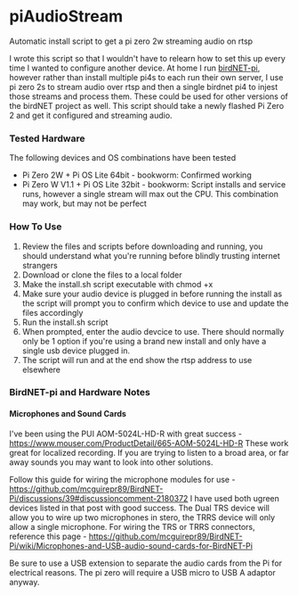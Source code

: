 # piAudioStream
Automatic install script to get a pi zero 2w streaming audio on rtsp

I wrote this script so that I wouldn't have to relearn how to set this up every time I wanted to configure another device. 
At home I run [birdNET-pi](https://github.com/Nachtzuster/BirdNET-Pi), however rather than install multiple pi4s to each run their own server, I use pi zero 2s to stream audio over rtsp and then a single birdnet pi4 to injest those streams and process them. These could be used for other versions of the birdNET project as well.
This script should take a newly flashed Pi Zero 2 and get it configured and streaming audio. 

### Tested Hardware
The following devices and OS combinations have been tested
 - Pi Zero 2W + Pi OS Lite 64bit - bookworm: Confirmed working
 - Pi Zero W V1.1 + Pi OS Lite 32bit - bookworm: Script installs and service runs, however a single stream will max out the CPU. This combination may work, but may not be perfect

### How To Use
1. Review the files and scripts before downloading and running, you should understand what you're running before blindly trusting internet strangers
2. Download or clone the files to a local folder
3. Make the install.sh script executable with chmod +x
4. Make sure your audio device is plugged in before running the install as the script will prompt you to confirm which device to use and update the files accordingly
5. Run the install.sh script
6. When prompted, enter the audio devcice to use. There should normally only be 1 option if you're using a brand new install and only have a single usb device plugged in.
7. The script will run and at the end show the rtsp address to use elsewhere


### BirdNET-pi and Hardware Notes
#### Microphones and Sound Cards
I've been using the PUI AOM-5024L-HD-R with great success - https://www.mouser.com/ProductDetail/665-AOM-5024L-HD-R
These work great for localized recording. If you are trying to listen to a broad area, or far away sounds you may want to look into other solutions. 

Follow this guide for wiring the microphone modules for use - https://github.com/mcguirepr89/BirdNET-Pi/discussions/39#discussioncomment-2180372
I have used both ugreen devices listed in that post with good success. The Dual TRS device will allow you to wire up two microphones in stero, the TRRS device will only allow a single microphone. 
For wiring the TRS or TRRS connectors, reference this page - https://github.com/mcguirepr89/BirdNET-Pi/wiki/Microphones-and-USB-audio-sound-cards-for-BirdNET-Pi

Be sure to use a USB extension to separate the audio cards from the Pi for electrical reasons. The pi zero will require a USB micro to USB A adaptor anyway. 
